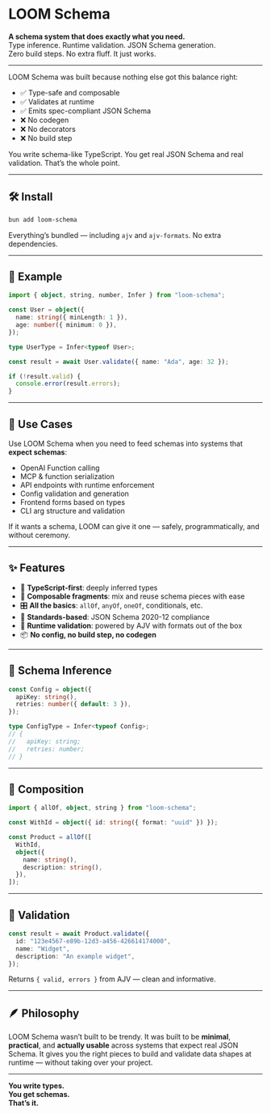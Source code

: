 # LOOM Schema

**A schema system that does exactly what you need.**  
Type inference. Runtime validation. JSON Schema generation.  
Zero build steps. No extra fluff. It just works.

---

LOOM Schema was built because nothing else got this balance right:

- ✅ Type-safe and composable
- ✅ Validates at runtime
- ✅ Emits spec-compliant JSON Schema
- ❌ No codegen
- ❌ No decorators
- ❌ No build step

You write schema-like TypeScript. You get real JSON Schema and real validation. That’s the whole point.

---

## 🛠 Install

```sh
bun add loom-schema
```

Everything’s bundled — including `ajv` and `ajv-formats`. No extra dependencies.

---

## 🚀 Example

```ts
import { object, string, number, Infer } from "loom-schema";

const User = object({
  name: string({ minLength: 1 }),
  age: number({ minimum: 0 }),
});

type UserType = Infer<typeof User>;

const result = await User.validate({ name: "Ada", age: 32 });

if (!result.valid) {
  console.error(result.errors);
}
```

---

## 🎯 Use Cases

Use LOOM Schema when you need to feed schemas into systems that **expect schemas**:

- OpenAI Function calling
- MCP & function serialization
- API endpoints with runtime enforcement
- Config validation and generation
- Frontend forms based on types
- CLI arg structure and validation

If it wants a schema, LOOM can give it one — safely, programmatically, and without ceremony.

---

## ✨ Features

- 📐 **TypeScript-first**: deeply inferred types
- 🧩 **Composable fragments**: mix and reuse schema pieces with ease
- 🎛 **All the basics**: `allOf`, `anyOf`, `oneOf`, conditionals, etc.
- 📄 **Standards-based**: JSON Schema 2020-12 compliance
- 🧪 **Runtime validation**: powered by AJV with formats out of the box
- 📦 **No config, no build step, no codegen**

---

## 📐 Schema Inference

```ts
const Config = object({
  apiKey: string(),
  retries: number({ default: 3 }),
});

type ConfigType = Infer<typeof Config>;
// {
//   apiKey: string;
//   retries: number;
// }
```

---

## 🧩 Composition

```ts
import { allOf, object, string } from "loom-schema";

const WithId = object({ id: string({ format: "uuid" }) });

const Product = allOf([
  WithId,
  object({
    name: string(),
    description: string(),
  }),
]);
```

---

## 🧪 Validation

```ts
const result = await Product.validate({
  id: "123e4567-e89b-12d3-a456-426614174000",
  name: "Widget",
  description: "An example widget",
});
```

Returns `{ valid, errors }` from AJV — clean and informative.

---

## 🪶 Philosophy

LOOM Schema wasn’t built to be trendy. It was built to be **minimal**, **practical**, and **actually usable** across systems that expect real JSON Schema. It gives you the right pieces to build and validate data shapes at runtime — without taking over your project.

---

**You write types.**  
**You get schemas.**  
**That’s it.**

